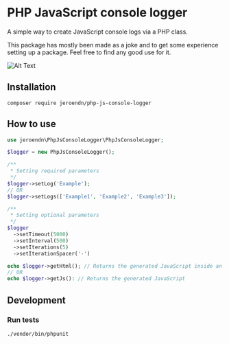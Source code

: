 # PHP JavaScript console logger
A simple way to create JavaScript console logs via a PHP class.

This package has mostly been made as a joke and to get some experience setting up a package. Feel free to find any good use for it.

![Alt Text](https://kappa.jeroendn.nl/WUNi7/BucUneBu09.gif)

## Installation
```shell
composer require jeroendn/php-js-console-logger
```

## How to use
```php
use jeroendn\PhpJsConsoleLogger\PhpJsConsoleLogger;

$logger = new PhpJsConsoleLogger();

/**
 * Setting required parameters
 */
$logger->setLog('Example');
// OR
$logger->setLogs(['Example1', 'Example2', 'Example3']);

/**
 * Setting optional parameters
 */
$logger
  ->setTimeout(5000)
  ->setInterval(500)
  ->setIterations(5)
  ->setIterationSpacer('-')

echo $logger->getHtml(); // Returns the generated JavaScript inside an HTML tag
// OR
echo $logger->getJs(): // Returns the generated JavaScript
```

## Development
### Run tests
```shell
./vendor/bin/phpunit
```
